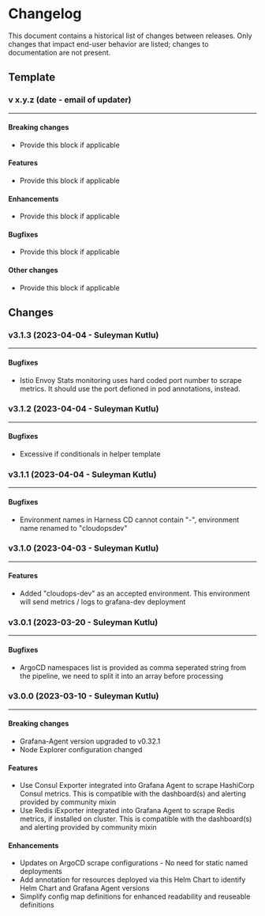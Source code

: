 # Changelog

This document contains a historical list of changes between releases. Only
changes that impact end-user behavior are listed; changes to documentation
are not present.

## Template


### v x.y.z (date - email of updater)

-----------------

#### Breaking changes

- Provide this block if applicable

#### Features

- Provide this block if applicable

#### Enhancements

- Provide this block if applicable

#### Bugfixes

- Provide this block if applicable

#### Other changes

- Provide this block if applicable

## Changes

### v3.1.3 (2023-04-04 - Suleyman Kutlu)

-----------------

#### Bugfixes

- Istio Envoy Stats monitoring uses hard coded port number to scrape metrics. It should use the port defioned in pod annotations, instead.

### v3.1.2 (2023-04-04 - Suleyman Kutlu)

-----------------

#### Bugfixes

- Excessive if conditionals in helper template

### v3.1.1 (2023-04-04 - Suleyman Kutlu)

-----------------

#### Bugfixes

- Environment names in Harness CD cannot contain "-", environment name renamed to "cloudopsdev"

### v3.1.0 (2023-04-03 - Suleyman Kutlu)

-----------------

#### Features

- Added "cloudops-dev" as an accepted environment. This environment will send metrics / logs to grafana-dev deployment

### v3.0.1 (2023-03-20 - Suleyman Kutlu)

-----------------

#### Bugfixes

- ArgoCD namespaces list is provided as comma seperated string from the pipeline, we need to split it into an array before processing

### v3.0.0 (2023-03-10 - Suleyman Kutlu)

-----------------

#### Breaking changes

- Grafana-Agent version upgraded to v0.32.1
- Node Explorer configuration changed

#### Features

- Use Consul Exporter integrated into Grafana Agent to scrape HashiCorp Consul metrics. This is compatible with the dashboard(s) and alerting provided by community mixin
- Use Redis iExporter integrated into Grafana Agent to scrape Redis metrics, if installed on cluster.  This is compatible with the dashboard(s) and alerting provided by community mixin

#### Enhancements

- Updates on ArgoCD scrape configurations - No need for static named deployments
- Add annotation for resources deployed via this Helm Chart to identify Helm Chart and Grafana Agent versions
- Simplify config map definitions for enhanced readability and reuseable definitions

